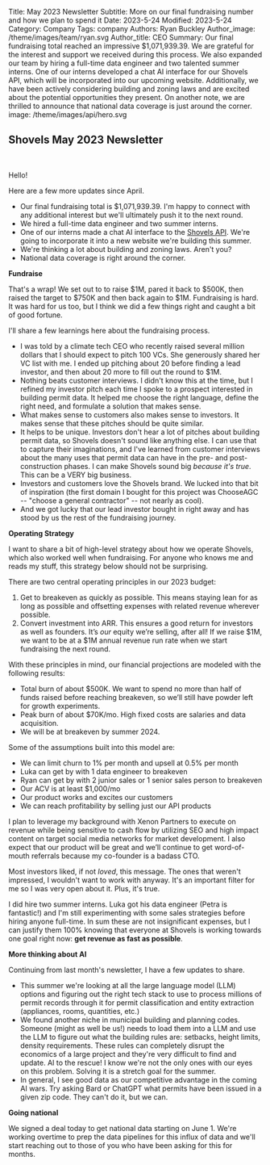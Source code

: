 Title: May 2023 Newsletter
Subtitle: More on our final fundraising number and how we plan to spend it
Date: 2023-5-24
Modified: 2023-5-24
Category: Company
Tags: company
Authors: Ryan Buckley
Author_image: /theme/images/team/ryan.svg
Author_title: CEO
Summary: Our final fundraising total reached an impressive $1,071,939.39. We are grateful for the interest and support we received during this process. We also expanded our team by hiring a full-time data engineer and two talented summer interns. One of our interns developed a chat AI interface for our Shovels API, which will be incorporated into our upcoming website. Additionally, we have been actively considering building and zoning laws and are excited about the potential opportunities they present. On another note, we are thrilled to announce that national data coverage is just around the corner. 
image: /theme/images/api/hero.svg

## Shovels May 2023 Newsletter
<br>

Hello!

Here are a few more updates since April.

*   Our final fundraising total is $1,071,939.39. I'm happy to connect with any additional interest but we'll ultimately push it to the next round. 
*   We hired a full-time data engineer and two summer interns.
*   One of our interns made a chat AI interface to the [Shovels API](https://docs.shovels.ai/api-reference). We're going to incorporate it into a new website we're building this summer. 
*   We're thinking a lot about building and zoning laws. Aren't you?  
*   National data coverage is right around the corner. 

**Fundraise**

That's a wrap! We set out to to raise $1M, pared it back to $500K, then raised the target to $750K and then back again to $1M. Fundraising is hard. It was hard for us too, but I think we did a few things right and caught a bit of good fortune.

I'll share a few learnings here about the fundraising process.

*   I was told by a climate tech CEO who recently raised several million dollars that I should expect to pitch 100 VCs. She generously shared her VC list with me. I ended up pitching about 20 before finding a lead investor, and then about 20 more to fill out the round to $1M.
*   Nothing beats customer interviews. I didn't know this at the time, but I refined my investor pitch each time I spoke to a prospect interested in building permit data. It helped me choose the right language, define the right need, and formulate a solution that makes sense.
*   What makes sense to customers also makes sense to investors. It makes sense that these pitches should be quite similar. 
*   It helps to be unique. Investors don't hear a lot of pitches about building permit data, so Shovels doesn't sound like anything else. I can use that to capture their imaginations, and I've learned from customer interviews about the many uses that permit data can have in the pre- and post-construction phases. I can make Shovels sound big _because it's true_. This can be a VERY big business.
*   Investors and customers love the Shovels brand. We lucked into that bit of inspiration (the first domain I bought for this project was ChooseAGC -- "choose a general contractor" -- not nearly as cool). 
*   And we got lucky that our lead investor bought in right away and has stood by us the rest of the fundraising journey.  

**Operating Strategy**

I want to share a bit of high-level strategy about how we operate Shovels, which also worked well when fundraising. For anyone who knows me and reads my stuff, this strategy below should not be surprising.

There are two central operating principles in our 2023 budget:

1.  Get to breakeven as quickly as possible. This means staying lean for as long as possible and offsetting expenses with related revenue wherever possible.
2.  Convert investment into ARR. This ensures a good return for investors as well as founders. It’s _our_ equity we’re selling, after all! If we raise $1M, we want to be at a $1M annual revenue run rate when we start fundraising the next round.

With these principles in mind, our financial projections are modeled with the following results:

*   Total burn of about $500K. We want to spend no more than half of funds raised before reaching breakeven, so we’ll still have powder left for growth experiments.
*   Peak burn of about $70K/mo. High fixed costs are salaries and data acquisition.
*   We will be at breakeven by summer 2024.

Some of the assumptions built into this model are:

*   We can limit churn to 1% per month and upsell at 0.5% per month
*   Luka can get by with 1 data engineer to breakeven
*   Ryan can get by with 2 junior sales or 1 senior sales person to breakeven
*   Our ACV is at least $1,000/mo
*   Our product works and excites our customers
*   We can reach profitability by selling just our API products
    

I plan to leverage my background with Xenon Partners to execute on revenue while being sensitive to cash flow by utilizing SEO and high impact content on target social media networks for market development. I also expect that our product will be great and we’ll continue to get word-of-mouth referrals because my co-founder is a badass CTO.

Most investors liked, if not _loved_, this message. The ones that weren't impressed, I wouldn't want to work with anyway. It's an important filter for me so I was very open about it. Plus, it's true. 

I did hire two summer interns. Luka got his data engineer (Petra is fantastic!) and I'm still experimenting with some sales strategies before hiring anyone full-time. In sum these are not insignificant expenses, but I can justify them 100% knowing that everyone at Shovels is working towards one goal right now: **get revenue as fast as possible**. 

**More thinking about AI**

Continuing from last month's newsletter, I have a few updates to share.

*   This summer we're looking at all the large language model (LLM) options and figuring out the right tech stack to use to process millions of permit records through it for permit classification and entity extraction (appliances, rooms, quantities, etc.)
*   We found another niche in municipal building and planning codes. Someone (might as well be us!) needs to load them into a LLM and use the LLM to figure out what the building rules are: setbacks, height limits, density requirements. These rules can completely disrupt the economics of a large project and they're very difficult to find and update. AI to the rescue! I know we're not the only ones with our eyes on this problem. Solving it is a stretch goal for the summer. 
*   In general, I see good data as our competitive advantage in the coming AI wars. Try asking Bard or ChatGPT what permits have been issued in a given zip code. They can't do it, but we can.

**Going national**

We signed a deal today to get national data starting on June 1. We're working overtime to prep the data pipelines for this influx of data and we'll start reaching out to those of you who have been asking for this for months. 